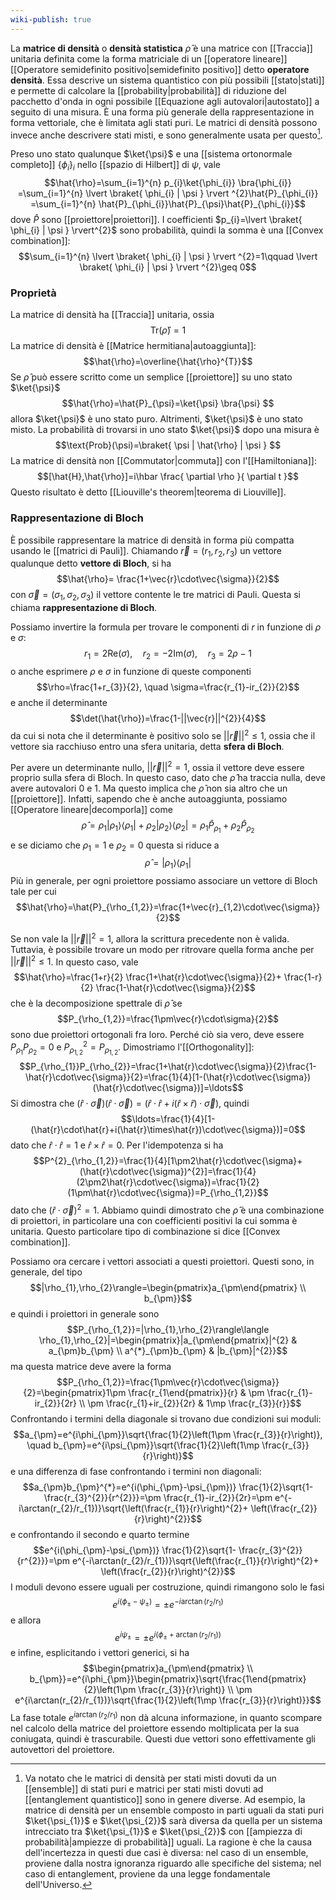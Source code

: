 ```yaml
---
wiki-publish: true
---
```

La **matrice di densità** o **densità statistica** $\hat{\rho}$ è una matrice con [[Traccia]] unitaria definita come la forma matriciale di un [[operatore lineare]] [[Operatore semidefinito positivo|semidefinito positivo]] detto **operatore densità**. Essa descrive un sistema quantistico con più possibili [[stato|stati]] e permette di calcolare la [[probability|probabilità]] di riduzione del pacchetto d'onda in ogni possibile [[Equazione agli autovalori|autostato]] a seguito di una misura. È una forma più generale della rappresentazione in forma vettoriale, che è limitata agli stati puri. Le matrici di densità possono invece anche descrivere stati misti, e sono generalmente usata per questo[^1].

Preso uno stato qualunque $\ket{\psi}$ e una [[sistema ortonormale completo]] $\{ \phi_{i} \}_{i}$ nello [[spazio di Hilbert]] di $\psi$, vale
$$\hat{\rho}=\sum_{i=1}^{n} p_{i}\ket{\phi_{i}} \bra{\phi_{i}} =\sum_{i=1}^{n} \lvert \braket{ \phi_{i} | \psi } \rvert ^{2}\hat{P}_{\phi_{i}} =\sum_{i=1}^{n} \hat{P}_{\phi_{i}}\hat{P}_{\psi}\hat{P}_{\phi_{i}}$$
dove $\hat{P}$ sono [[proiettore|proiettori]]. I coefficienti $p_{i}=\lvert \braket{ \phi_{i} | \psi } \rvert^{2}$ sono probabilità, quindi la somma è una [[Convex combination]]:
$$\sum_{i=1}^{n} \lvert \braket{ \phi_{i} | \psi } \rvert ^{2}=1\qquad \lvert \braket{ \phi_{i} | \psi } \rvert ^{2}\geq 0$$
### Proprietà
La matrice di densità ha [[Traccia]] unitaria, ossia
$$\text{Tr}(\hat{\rho})=1$$
La matrice di densità è [[Matrice hermitiana|autoaggiunta]]:
$$\hat{\rho}=\overline{\hat{\rho}^{T}}$$
Se $\hat{\rho}$ può essere scritto come un semplice [[proiettore]] su uno stato $\ket{\psi}$
$$\hat{\rho}=\hat{P}_{\psi}=\ket{\psi} \bra{\psi} $$
allora $\ket{\psi}$ è uno stato puro. Altrimenti, $\ket{\psi}$ è uno stato misto. La probabilità di trovarsi in uno stato $\ket{\psi}$ dopo una misura è
$$\text{Prob}(\psi)=\braket{ \psi | \hat{\rho} | \psi } $$
La matrice di densità non [[Commutator|commuta]] con l'[[Hamiltoniana]]:
$$[\hat{H},\hat{\rho}]=i\hbar \frac{ \partial \rho }{ \partial t }$$
Questo risultato è detto [[Liouville's theorem|teorema di Liouville]].
### Rappresentazione di Bloch
È possibile rappresentare la matrice di densità in forma più compatta usando le [[matrici di Pauli]]. Chiamando $\vec{r}=(r_{1},r_{2},r_3)$ un vettore qualunque detto **vettore di Bloch**, si ha
$$\hat{\rho}= \frac{1+\vec{r}\cdot\vec{\sigma}}{2}$$
con $\vec{\sigma}=(\sigma_{1},\sigma_{2},\sigma_{3})$ il vettore contente le tre matrici di Pauli. Questa si chiama **rappresentazione di Bloch**.

Possiamo invertire la formula per trovare le componenti di $r$ in funzione di $\rho$ e $\sigma$:
$$r_{1}=2 \text{Re}(\sigma),\quad r_{2}=-2\text{Im}(\sigma), \quad r_{3}=2\rho-1$$
o anche esprimere $\rho$ e $\sigma$ in funzione di queste componenti
$$\rho=\frac{1+r_{3}}{2}, \quad \sigma=\frac{r_{1}-ir_{2}}{2}$$
e anche il determinante
$$\det(\hat{\rho})=\frac{1-||\vec{r}||^{2}}{4}$$
da cui si nota che il determinante è positivo solo se $||\vec{r}||^{2}\leq1$, ossia che il vettore sia racchiuso entro una sfera unitaria, detta **sfera di Bloch**.

Per avere un determinante nullo, $||\vec{r}||^{2}=1$, ossia il vettore deve essere proprio sulla sfera di Bloch. In questo caso, dato che $\hat{\rho}$ ha traccia nulla, deve avere autovalori 0 e 1. Ma questo implica che $\hat{\rho}$ non sia altro che un [[proiettore]]. Infatti, sapendo che è anche autoaggiunta, possiamo [[Operatore lineare|decomporla]] come
$$\hat{\rho}=\rho_{1}|\rho_{1}\rangle\langle \rho_{1}|+\rho_{2}|\rho_{2}\rangle\langle \rho_{2}|=\rho_{1}\hat{P}_{\rho_{1}}+\rho_{2}\hat{P}_{\rho_{2}}$$
e se diciamo che $\rho_{1}=1$ e $\rho_{2}=0$ questa si riduce a
$$\hat{\rho}=|\rho_{1}\rangle\langle \rho_{1}|$$
Più in generale, per ogni proiettore possiamo associare un vettore di Bloch tale per cui
$$\hat{\rho}=\hat{P}_{\rho_{1,2}}=\frac{1+\vec{r}_{1,2}\cdot\vec{\sigma}}{2}$$

Se non vale la $||\vec{r}||^{2}=1$, allora la scrittura precedente non è valida. Tuttavia, è possibile trovare un modo per ritrovare quella forma anche per $||\vec{r}||^{2}\leq1$. In questo caso, vale
$$\hat{\rho}=\frac{1+r}{2} \frac{1+\hat{r}\cdot\vec{\sigma}}{2}+ \frac{1-r}{2} \frac{1-\hat{r}\cdot\vec{\sigma}}{2}$$
che è la decomposizione spettrale di $\hat{\rho}$ se
$$P_{\rho_{1,2}}=\frac{1\pm\vec{r}\cdot\sigma}{2}$$
sono due proiettori ortogonali fra loro. Perché ciò sia vero, deve essere $P_{\rho_{1}}P_{\rho_{2}}=0$ e $P^{2}_{\rho_{1,2}}=P_{\rho_{1,2}}$. Dimostriamo l'[[Orthogonality]]:
$$P_{\rho_{1}}P_{\rho_{2}}=\frac{1+\hat{r}\cdot\vec{\sigma}}{2}\frac{1-\hat{r}\cdot\vec{\sigma}}{2}=\frac{1}{4}[1-(\hat{r}\cdot\vec{\sigma})(\hat{r}\cdot\vec{\sigma})]=\ldots$$
Si dimostra che $(\hat{r}\cdot\vec{\sigma})(\hat{r}\cdot\vec{\sigma})=(\hat{r}\cdot\hat{r}+i(\hat{r}\times\hat{r})\cdot\vec{\sigma})$, quindi
$$\ldots=\frac{1}{4}[1-(\hat{r}\cdot\hat{r}+i(\hat{r}\times\hat{r})\cdot\vec{\sigma})]=0$$
dato che $\hat{r}\cdot\hat{r}=1$ e $\hat{r}\times\hat{r}=0$. Per l'idempotenza si ha
$$P^{2}_{\rho_{1,2}}=\frac{1}{4}[1\pm2\hat{r}\cdot\vec{\sigma}+(\hat{r}\cdot\vec{\sigma})^{2}]=\frac{1}{4}(2\pm2\hat{r}\cdot\vec{\sigma})=\frac{1}{2}(1\pm\hat{r}\cdot\vec{\sigma})=P_{\rho_{1,2}}$$
dato che $(\hat{r}\cdot\vec{\sigma})^{2}=1$. Abbiamo quindi dimostrato che $\hat{\rho}$ è una combinazione di proiettori, in particolare una con coefficienti positivi la cui somma è unitaria. Questo particolare tipo di combinazione si dice [[Convex combination]].

Possiamo ora cercare i vettori associati a questi proiettori. Questi sono, in generale, del tipo
$$|\rho_{1},\rho_{2}\rangle=\begin{pmatrix}a_{\pm\end{pmatrix} \\ b_{\pm}}$$
e quindi i proiettori in generale sono
$$P_{\rho_{1,2}}=|\rho_{1},\rho_{2}\rangle\langle \rho_{1},\rho_{2}|=\begin{pmatrix}|a_{\pm\end{pmatrix}|^{2} & a_{\pm}b_{\pm} \\ a^{*}_{\pm}b_{\pm} & |b_{\pm}|^{2}}$$
ma questa matrice deve avere la forma
$$P_{\rho_{1,2}}=\frac{1\pm\vec{r}\cdot\vec{\sigma}}{2}=\begin{pmatrix}1\pm \frac{r_{1\end{pmatrix}}{r} & \pm \frac{r_{1}-ir_{2}}{2r} \\ \pm \frac{r_{1}+ir_{2}}{2r} & 1\mp \frac{r_{3}}{r}}$$
Confrontando i termini della diagonale si trovano due condizioni sui moduli:
$$a_{\pm}=e^{i\phi_{\pm}}\sqrt{\frac{1}{2}\left(1\pm \frac{r_{3}}{r}\right)}, \quad b_{\pm}=e^{i\psi_{\pm}}\sqrt{\frac{1}{2}\left(1\mp \frac{r_{3}}{r}\right)}$$
e una differenza di fase confrontando i termini non diagonali:
$$a_{\pm}b_{\pm}^{*}=e^{i(\phi_{\pm}-\psi_{\pm})} \frac{1}{2}\sqrt{1- \frac{r_{3}^{2}}{r^{2}}}=\pm \frac{r_{1}-ir_{2}}{2r}=\pm e^{-i\arctan(r_{2}/r_{1})}\sqrt{\left(\frac{r_{1}}{r}\right)^{2}+ \left(\frac{r_{2}}{r}\right)^{2}}$$
e confrontando il secondo e quarto termine
$$e^{i(\phi_{\pm}-\psi_{\pm})} \frac{1}{2}\sqrt{1- \frac{r_{3}^{2}}{r^{2}}}=\pm e^{-i\arctan(r_{2}/r_{1})}\sqrt{\left(\frac{r_{1}}{r}\right)^{2}+ \left(\frac{r_{2}}{r}\right)^{2}}$$
I moduli devono essere uguali per costruzione, quindi rimangono solo le fasi
$$e^{i(\phi_{\pm}-\psi_{\pm})}=\pm e^{-i\arctan(r_{2}/r_{1})}$$
e allora
$$e^{i\psi_{\pm}}=\pm e^{i(\phi_{\pm}+\arctan(r_{2}/r_{1}))}$$
e infine, esplicitando i vettori generici, si ha
$$\begin{pmatrix}a_{\pm\end{pmatrix} \\ b_{\pm}}=e^{i\phi_{\pm}}\begin{pmatrix}\sqrt{\frac{1\end{pmatrix}{2}\left(1\pm \frac{r_{3}}{r}\right)} \\ \pm e^{i\arctan(r_{2}/r_{1})}\sqrt{\frac{1}{2}\left(1\mp \frac{r_{3}}{r}\right)}}$$
La fase totale $e^{i\arctan(r_{2}/r_{1})}$ non dà alcuna informazione, in quanto scompare nel calcolo della matrice del proiettore essendo moltiplicata per la sua coniugata, quindi è trascurabile. Questi due vettori sono effettivamente gli autovettori del proiettore.

[^1]: Va notato che le matrici di densità per stati misti dovuti da un [[ensemble]] di stati puri e matrici per stati misti dovuti ad [[entanglement quantistico]] sono in genere diverse. Ad esempio, la matrice di densità per un ensemble composto in parti uguali da stati puri $\ket{\psi_{1}}$ e $\ket{\psi_{2}}$ sarà diversa da quella per un sistema intrecciato tra $\ket{\psi_{1}}$ e $\ket{\psi_{2}}$ con [[ampiezza di probabilità|ampiezze di probabilità]] uguali. La ragione è che la causa dell'incertezza in questi due casi è diversa: nel caso di un ensemble, proviene dalla nostra ignoranza riguardo alle specifiche del sistema; nel caso di entanglement, proviene da una legge fondamentale dell'Universo.